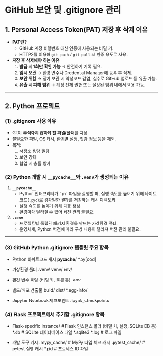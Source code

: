 # GitHub 보안 및 .gitignore 관리

## 1. Personal Access Token(PAT) 저장 후 삭제 이유
- **PAT란?**
  - GitHub 계정 비밀번호 대신 인증에 사용되는 비밀 키.
  - HTTPS를 이용해 `git push` / `git pull` 시 인증 용도로 사용.
- **저장 후 삭제해야 하는 이유**
  1. **발급 시 1회만 확인 가능** → 안전하게 기록 필요.
  2. **임시 보관** → 환경 변수나 Credential Manager에 등록 후 삭제.
  3. **보안 위험** → 장기 보관 시 악성코드 감염, 실수로 GitHub 업로드 등 유출 가능.
  4. **유출 시 피해 범위** → 계정 전체 권한 또는 설정된 범위 내에서 악용 가능.

---

## 2. Python 프로젝트
### (1) .gitignore 사용 이유
- Git이 **추적하지 않아야 할 파일/폴더**를 지정.
- 불필요한 파일, OS 캐시, 환경별 설정, 민감 정보 등을 제외.
- 목적:
  1. 저장소 용량 절감
  2. 보안 강화
  3. 협업 시 충돌 방지

### (2) Python 개발 시 `__pycache__`와 `.venv`가 생성되는 이유
1. **`__pycache__`**
   - Python 인터프리터가 '.py' 파일을 실행할 때, 실행 속도를 높이기 위해 바이트코드(`.pyc`)로 컴파일한 결과를 저장하는 캐시 디렉토리
   - 실행 속도를 높이기 위해 자동 생성.
   - 환경마다 달라질 수 있어 버전 관리 불필요.
2. **`.venv`**
   - 프로젝트별 독립된 패키지 환경을 만드는 가상환경 폴더.
   - 운영체제, Python 버전에 따라 구성 내용이 달라져 버전 관리 불필요.

---

### (3) GitHub Python .gitignore 템플릿 주요 항목
- Python 바이트코드 캐시
  __pycache__/
  *.py[cod]

- 가상환경 폴더
  .venv/
  venv/
  env/

- 환경 변수 파일 (비밀 키, 토큰 등)
  .env

- 빌드/배포 산출물
  build/
  dist/
  *.egg-info/

- Jupyter Notebook 체크포인트
  .ipynb_checkpoints


### (4) Flask 프로젝트에서 추가할 .gitignore 항목
- Flask-specific
  instance/           # Flask 인스턴스 폴더 (비밀 키, 설정, SQLite DB 등)
  *.db                # SQLite 데이터베이스 파일
  *.sqlite3
  *.log               # 로그 파일

- 개발 도구 캐시
  .mypy_cache/        # MyPy 타입 체크 캐시
  .pytest_cache/      # pytest 실행 캐시
  *.pid               # 프로세스 ID 파일